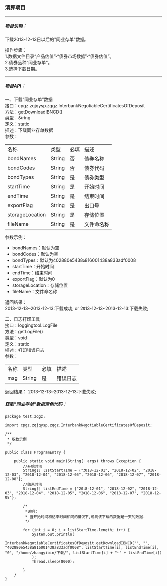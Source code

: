 ### 清算项目
----

##### 项目说明：
下载2013-12-13日以后的"同业存单"数据。<br>

操作步骤：<br>
1.数据文件目录“产品估值”-“债券市场数据”-“债券估值”。<br>
2.债券品种“同业存单”。<br>
3.选择下载日期。<br>

----

##### 项目API：

一、下载“同业存单”数据<br>
接口：cpgz.zqjqysp.zqgz.InterbankNegotiableCertificatesOfDeposit<br>
方法：getDownloadIBNCD()<br>
类型：String<br>
定义：static<br>
描述：下载同业存单数据<br>
参数：
<table>
<tr>
    <td>名称</td>
    <td>类型</td>
    <td>必填</td>
    <td>描述</td>
</tr>

<tr>
    <td>bondNames</td>
    <td>String</td>
    <td>否</td>
    <td>债券名称</td>
</tr>

<tr>
    <td>bondCodes</td>
    <td>String</td>
    <td>否</td>
    <td>债券代码</td>
</tr>

<tr>
    <td>bondTypes</td>
    <td>String</td>
    <td>是</td>
    <td>债券类型</td>
</tr>

<tr>
    <td>startTime</td>
    <td>String</td>
    <td>是</td>
    <td>开始时间</td>
</tr>

<tr>
    <td>endTime</td>
    <td>String</td>
    <td>是</td>
    <td>结束时间</td>
</tr>

<tr>
    <td>exportFlag</td>
    <td>String</td>
    <td>是</td>
    <td>出口号</td>
</tr>

<tr>
    <td>storageLocation</td>
    <td>String</td>
    <td>是</td>
    <td>存储位置</td>
</tr>

<tr>
    <td>fileName</td>
    <td>String</td>
    <td>是</td>
    <td>文件命名称</td>
</tr>

</table>

参数示例：<br>
*  bondNames：默认为空
*  bondCodes：默认为空
*  bondTypes：默认为402880e5438a816001438a833adf0008
*  startTime：开始时间
*  endTime：结束时间
*  exportFlag：默认为0
*  storageLocation：存储位置
*  fileName：文件命名称


返回结果：<br>
2013-12-13~2013-12-13:下载成功; or 2013-12-13~2013-12-13:下载失败;


二、日志打印工具<br>
接口：loggingtool.LogFile<br>
方法：getLogFile()<br>
类型：void<br>
定义：static<br>
描述：打印错误日志<br>
参数：
<table>

<tr>
    <td>名称</td>
    <td>类型</td>
    <td>必填</td>
    <td>描述</td>
</tr>

<tr>
    <td>msg</td>
    <td>String</td>
    <td>是</td>
    <td>错误日志</td>
</tr>

</table>

返回结果： 2013-12-13~2013-12-13:下载失败;

##### 获取"同业存单"数据示例代码：

    package test.zqgz;

    import cpgz.zqjqysp.zqgz.InterbankNegotiableCertificatesOfDeposit;

    /**
     * 取数示例
     */

    public class ProgramEntry {

        public static void main(String[] args) throws Exception {
            //开始时间
            String[] listStartTime = {"2018-12-01", "2018-12-02", "2018-12-03", "2018-12-04", "2018-12-05", "2018-12-06", "2018-12-07", "2018-12-08"};
            //结束时间
            String[] listEndTime = {"2018-12-01", "2018-12-02", "2018-12-03", "2018-12-04", "2018-12-05", "2018-12-06", "2018-12-07", "2018-12-08"};

            /*
             *说明：
             * 当开始时间和结束时间相同的情况下,说明该下载的数据是一天的数据.
             */

            for (int i = 0; i < listStartTime.length; i++) {
                System.out.println(
                        InterbankNegotiableCertificatesOfDeposit.getDownloadIBNCD("", "", "402880e5438a816001438a833adf0008", listStartTime[i], listEndTime[i], "0", "/home/zhangyibin/下载/", listStartTime[i] + "~" + listEndTime[i])
                );
                Thread.sleep(8000);

            }
        }
    }



